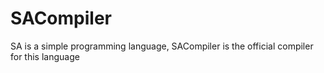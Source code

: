 # SACompiler
SA is a simple programming language, SACompiler is the official compiler for this language
